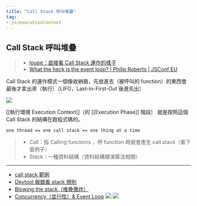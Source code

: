 ```yaml
---
title: "Call Stack 呼叫堆疊"
tag: 
- js/executionContext
---
```

## Call Stack 呼叫堆疊
> - [loupe：直接看 Call Stack 運作的樣子](http://latentflip.com/loupe/?code=ZnVuY3Rpb24gZjEoKSB7CiAgY29uc29sZS5sb2coJ1RoaXMgaXMgZjEnKQoKICBmMigpCgogIGZ1bmN0aW9uIGYyKCkgewogICAgY29uc29sZS5sb2coJ1RoaXMgaXMgZjInKQoKICAgIGYzKCkKCiAgICBmdW5jdGlvbiBmMygpIHsKICAgICAgY29uc29sZS5sb2coJ1RoaXMgaXMgZjMnKQoKICAgICAgY29uc29sZS5sb2coJ2YzIGRvbmUnKQogICAgfQoKICAgIGNvbnNvbGUubG9nKCdmMiBkb25lJykKICB9CgogIGNvbnNvbGUubG9nKCdmMSBkb25lJykKfQoKZjEoKQ%3D%3D!!!PGJ1dHRvbj5DbGljayBtZSE8L2J1dHRvbj4%3D)
> - [What the heck is the event loop? | Philip Roberts | JSConf EU](https://www.youtube.com/watch?v=8aGhZQkoFbQ&t=107s)


Call Stack 的運作模式一個像收納箱，先放進去（被呼叫的 function）的東西會最後才拿出來（執行）（LIFO，Last-In-First-Out 後進先出）

![](JavaScript%20介紹.md#^56dbb9)

[[執行環境 Execution Context]]（的 [[Execution Phase]] 階段） 就是按照這個 Call Stack 的結構在跑程式碼的。

```
one thread == one call stack == one thing at a time
```


>- Call：指 Calling functions ，呼 function 時就會產生 call stack（看下面例子）
>- Stack：一種資料結構（資料結構跟演算法相關）

---

- [call stack 範例](call%20stack%20範例.md)
- [Devtool 報錯看 stack 規則](Devtool%20報錯看%20stack%20規則.md)
- [Blowing the stack（堆疊爆炸）](Blowing%20the%20stack（堆疊爆炸）.md) 
- [Concurrency（並行性）& Event Loop](Concurrency（並行性）&%20Event%20Loop.md)
![](JavaScript%20介紹.md#^56dbb9)
![](https://i.imgur.com/4f2ZZw9.png)
